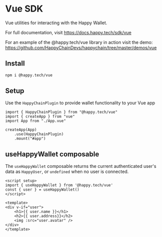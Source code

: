 # Vue SDK

Vue utilities for interacting with the Happy Wallet. 

For full documentation, visit https://docs.happy.tech/sdk/vue

For an example of the @happy.tech/vue library in action visit the demo: https://github.com/HappyChainDevs/happychain/tree/master/demos/vue

## Install

```sh
npm i @happy.tech/vue
```

## Setup

Use the `HappyChainPlugin` to provide wallet functionality to your Vue app

```tsx
import { HappyChainPlugin } from "@happy.tech/vue"
import { createApp } from "vue"
import App from "./App.vue"

createApp(App)
    .use(HappyChainPlugin)
    .mount("#app")
```

## useHappyWallet composable

The `useHappyWallet` composable returns the current authenticated user's data as
`HappyUser`, or `undefined` when no user is connected.

```vue
<script setup>
import { useHappyWallet } from '@happy.tech/vue'
const { user } = useHappyWallet()
</script>

<template>
<div v-if="user"> 
    <h1>{{ user.name }}</h1>
    <h2>{{ user.address}}</h2>
    <img :src="user.avatar" />
</div>
</template>
```

